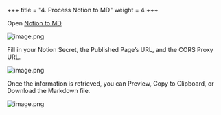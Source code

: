 +++
title = "4. Process Notion to MD"
weight = 4
+++


Open [Notion to MD](https://notion-to-md.bamidev.com/)


![image.png](/images/002-ii-level-1-notion-to-md-fix/11-537838-image.png)


Fill in your Notion Secret, the Published Page’s URL, and the CORS Proxy URL.


![image.png](/images/002-ii-level-1-notion-to-md-fix/11-353706-image.png)


Once the information is retrieved, you can Preview, Copy to Clipboard, or Download the Markdown file.


![image.png](/images/002-ii-level-1-notion-to-md-fix/11-134413-image.png)



